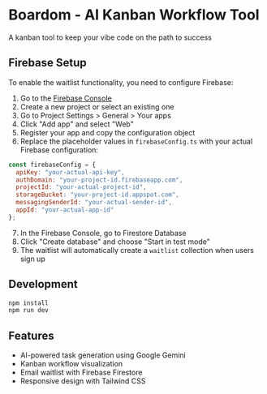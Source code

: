 # Boardom - AI Kanban Workflow Tool

A kanban tool to keep your vibe code on the path to success

## Firebase Setup

To enable the waitlist functionality, you need to configure Firebase:

1. Go to the [Firebase Console](https://console.firebase.google.com/)
2. Create a new project or select an existing one
3. Go to Project Settings > General > Your apps
4. Click "Add app" and select "Web"
5. Register your app and copy the configuration object
6. Replace the placeholder values in `firebaseConfig.ts` with your actual Firebase configuration:

```javascript
const firebaseConfig = {
  apiKey: "your-actual-api-key",
  authDomain: "your-project-id.firebaseapp.com", 
  projectId: "your-actual-project-id",
  storageBucket: "your-project-id.appspot.com",
  messagingSenderId: "your-actual-sender-id",
  appId: "your-actual-app-id"
};
```

7. In the Firebase Console, go to Firestore Database
8. Click "Create database" and choose "Start in test mode"
9. The waitlist will automatically create a `waitlist` collection when users sign up

## Development

```bash
npm install
npm run dev
```

## Features

- AI-powered task generation using Google Gemini
- Kanban workflow visualization
- Email waitlist with Firebase Firestore
- Responsive design with Tailwind CSS
